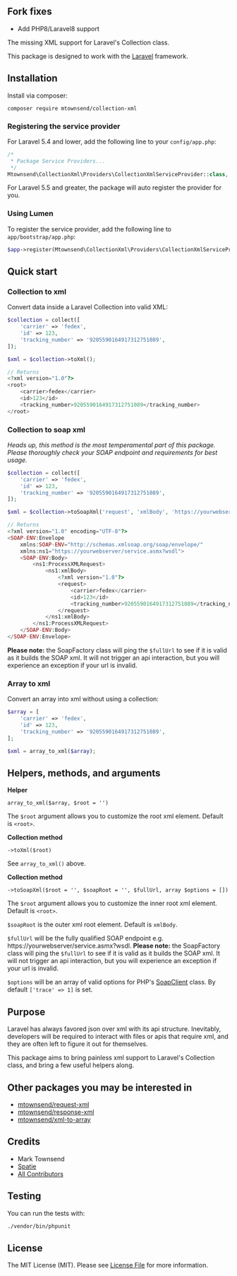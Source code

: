 ## Fork fixes
- Add PHP8/Laravel8 support

The missing XML support for Laravel's Collection class.

This package is designed to work with the [Laravel](https://laravel.com) framework.

## Installation

Install via composer:

```
composer require mtownsend/collection-xml
```

### Registering the service provider

For Laravel 5.4 and lower, add the following line to your ``config/app.php``:

```php
/*
 * Package Service Providers...
 */
Mtownsend\CollectionXml\Providers\CollectionXmlServiceProvider::class,
```

For Laravel 5.5 and greater, the package will auto register the provider for you.

### Using Lumen

To register the service provider, add the following line to ``app/bootstrap/app.php``:

```php
$app->register(Mtownsend\CollectionXml\Providers\CollectionXmlServiceProvider::class);
```

## Quick start

### Collection to xml

Convert data inside a Laravel Collection into valid XML:

```php
$collection = collect([
    'carrier' => 'fedex',
    'id' => 123,
    'tracking_number' => '9205590164917312751089',
]);

$xml = $collection->toXml();

// Returns
<?xml version="1.0"?>
<root>
    <carrier>fedex</carrier>
    <id>123</id>
    <tracking_number>9205590164917312751089</tracking_number>
</root>
```

### Collection to soap xml

*Heads up, this method is the most temperamental part of this package. Please thoroughly check your SOAP endpoint and requirements for best usage.*

```php
$collection = collect([
    'carrier' => 'fedex',
    'id' => 123,
    'tracking_number' => '9205590164917312751089',
]);

$xml = $collection->toSoapXml('request', 'xmlBody', 'https://yourwebserver/service.asmx?wsdl');

// Returns
<?xml version="1.0" encoding="UTF-8"?>
<SOAP-ENV:Envelope
    xmlns:SOAP-ENV="http://schemas.xmlsoap.org/soap/envelope/"
    xmlns:ns1="https://yourwebserver/service.asmx?wsdl">
    <SOAP-ENV:Body>
        <ns1:ProcessXMLRequest>
            <ns1:xmlBody>
                <?xml version="1.0"?>
                <request>
                    <carrier>fedex</carrier>
                    <id>123</id>
                    <tracking_number>9205590164917312751089</tracking_number>
                </request>
            </ns1:xmlBody>
        </ns1:ProcessXMLRequest>
    </SOAP-ENV:Body>
</SOAP-ENV:Envelope>
```

**Please note:** the SoapFactory class will ping the ``$fullUrl`` to see if it is valid as it builds the SOAP xml. It will not trigger an api interaction, but you will experience an exception if your url is invalid.

### Array to xml

Convert an array into xml without using a collection:

```php
$array = [
    'carrier' => 'fedex',
    'id' => 123,
    'tracking_number' => '9205590164917312751089',
];

$xml = array_to_xml($array);
```

## Helpers, methods, and arguments

**Helper**

``array_to_xml($array, $root = '')``

The ``$root`` argument allows you to customize the root xml element. Default is ``<root>``.

**Collection method**

``->toXml($root)``

See ``array_to_xml()`` above.

**Collection method**

``->toSoapXml($root = '', $soapRoot = '', $fullUrl, array $options = [])``

The ``$root`` argument allows you to customize the inner root xml element. Default is ``<root>``.

``$soapRoot`` is the outer xml root element. Default is ``xmlBody``.

``$fullUrl`` will be the fully qualified SOAP endpoint e.g. https://yourwebserver/service.asmx?wsdl. **Please note:** the SoapFactory class will ping the ``$fullUrl`` to see if it is valid as it builds the SOAP xml. It will not trigger an api interaction, but you will experience an exception if your url is invalid.

``$options`` will be an array of valid options for PHP's [SoapClient](http://php.net/manual/en/class.soapclient.php) class. By default ``['trace' => 1]`` is set.

## Purpose

Laravel has always favored json over xml with its api structure. Inevitably, developers will be required to interact with files or apis that require xml, and they are often left to figure it out for themselves.

This package aims to bring painless xml support to Laravel's Collection class, and bring a few useful helpers along.

## Other packages you may be interested in

- [mtownsend/request-xml](https://github.com/mtownsend5512/request-xml)
- [mtownsend/response-xml](https://github.com/mtownsend5512/response-xml)
- [mtownsend/xml-to-array](https://github.com/mtownsend5512/xml-to-array)

## Credits

- Mark Townsend
- [Spatie](https://spatie.be/)
- [All Contributors](../../contributors)

## Testing

You can run the tests with:

```bash
./vendor/bin/phpunit
```

## License

The MIT License (MIT). Please see [License File](LICENSE.md) for more information.
